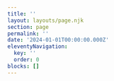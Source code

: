 ```yaml
---
title: ''
layout: layouts/page.njk
section: page
permalink: ''
date: '2024-01-01T00:00:00.000Z'
eleventyNavigation:
  key: ''
  order: 0
blocks: []
---
```

